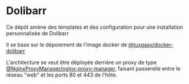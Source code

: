 # Dolibarr
Ce dépôt amène des templates et des configuration pour une installation personnalisée de Dolibarr

Il se base sur le dépoiement de l'image docker de [@tuxgasy/docker-dolibarr](https://github.com/tuxgasy/docker-dolibarr)

L'architecture se veut être déployée derrière un proxy de type [@NginxProxyManager/nginx-proxy-manager](https://github.com/NginxProxyManager/nginx-proxy-manager), faisant passerelle entre le réseau "web" et les ports 80 et 443 de l'hôte.
